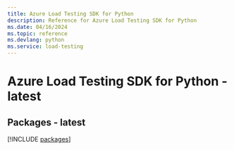 ```yaml
---
title: Azure Load Testing SDK for Python
description: Reference for Azure Load Testing SDK for Python
ms.date: 04/16/2024
ms.topic: reference
ms.devlang: python
ms.service: load-testing
---
```

# Azure Load Testing SDK for Python - latest

## Packages - latest
[!INCLUDE [packages](load-testing-index.md)]